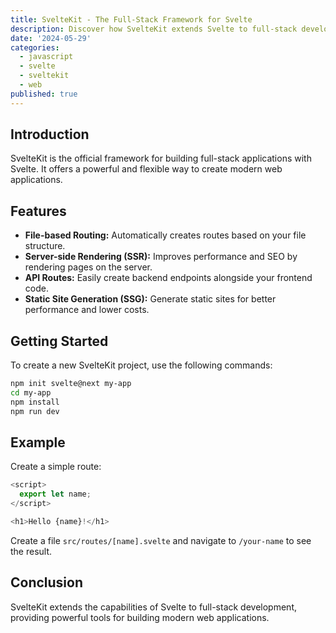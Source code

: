 ```yaml
---
title: SvelteKit - The Full-Stack Framework for Svelte
description: Discover how SvelteKit extends Svelte to full-stack development.
date: '2024-05-29'
categories:
  - javascript
  - svelte
  - sveltekit
  - web
published: true
---
```


## Introduction

SvelteKit is the official framework for building full-stack applications with Svelte. It offers a powerful and flexible way to create modern web applications.

## Features

- **File-based Routing:** Automatically creates routes based on your file structure.
- **Server-side Rendering (SSR):** Improves performance and SEO by rendering pages on the server.
- **API Routes:** Easily create backend endpoints alongside your frontend code.
- **Static Site Generation (SSG):** Generate static sites for better performance and lower costs.

## Getting Started

To create a new SvelteKit project, use the following commands:

```bash
npm init svelte@next my-app
cd my-app
npm install
npm run dev
```

## Example

Create a simple route:

```javascript
<script>
  export let name;
</script>

<h1>Hello {name}!</h1>
```

Create a file `src/routes/[name].svelte` and navigate to `/your-name` to see the result.

## Conclusion

SvelteKit extends the capabilities of Svelte to full-stack development, providing powerful tools for building modern web applications.
